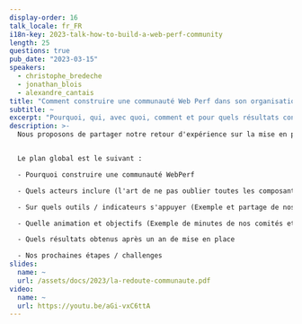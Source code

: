 ```yaml
---
display-order: 16
talk_locale: fr_FR
i18n-key: 2023-talk-how-to-build-a-web-perf-community
length: 25
questions: true
pub_date: "2023-03-15"
speakers:
  - christophe_bredeche
  - jonathan_blois
  - alexandre_cantais
title: "Comment construire une communauté Web Perf dans son organisation ?"
subtitle: ~
excerpt: "Pourquoi, qui, avec quoi, comment et pour quels résultats construire une communauté autour de la Web Performance ? Le retour d'expérience de La Redoute."
description: >-
  Nous proposons de partager notre retour d'expérience sur la mise en place de notre Communauté WebPerf au sein de la Redoute.


  Le plan global est le suivant :

  - Pourquoi construire une communauté WebPerf 

  - Quels acteurs inclure (l'art de ne pas oublier toutes les composantes nécessaire pour que le comité soit réellement efficace et utile)

  - Sur quels outils / indicateurs s'appuyer (Exemple et partage de nos outils)

  - Quelle animation et objectifs (Exemple de minutes de nos comités et d'un use case précis d'animation sur le CLS suite à un problème important après notre changement d'identité visuel)

  - Quels résultats obtenus après un an de mise en place

  - Nos prochaines étapes / challenges
slides:
  name: ~
  url: /assets/docs/2023/la-redoute-communaute.pdf
video:
  name: ~
  url: https://youtu.be/aGi-vxC6ttA
---
```

